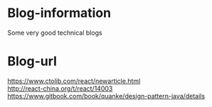 # Blog-information
Some very good technical blogs

# Blog-url
https://www.ctolib.com/react/newarticle.html<br>
http://react-china.org/t/react/14003<br>
https://www.gitbook.com/book/quanke/design-pattern-java/details
